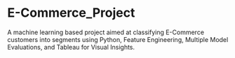 # E-Commerce_Project
A machine learning based project aimed at classifying E-Commerce customers into segments using Python, Feature Engineering, Multiple Model Evaluations, and Tableau for Visual Insights.
